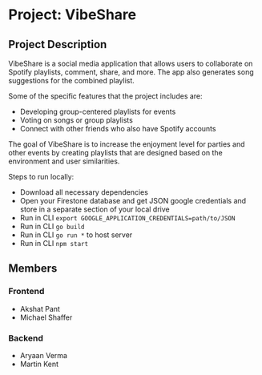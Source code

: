 # Project: VibeShare

## Project Description
VibeShare is a social media application that allows users to collaborate on Spotify playlists, comment, share, and more. The app also generates song suggestions for the combined playlist.

Some of the specific features that the project includes are:
- Developing group-centered playlists for events
- Voting on songs or group playlists
- Connect with other friends who also have Spotify accounts

The goal of VibeShare is to increase the enjoyment level for parties and other events by creating playlists that are designed based on the environment and user similarities.

Steps to run locally:
- Download all necessary dependencies	
- Open your Firestone database and get JSON google credentials and store in a separate section of your local drive
- Run in CLI `export GOOGLE_APPLICATION_CREDENTIALS=path/to/JSON`
- Run in CLI `go build`
- Run in CLI  `go run *` to host server
- Run in CLI `npm start`

## Members
### Frontend
- Akshat Pant
- Michael Shaffer

### Backend
- Aryaan Verma
- Martin Kent
